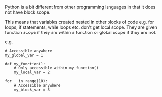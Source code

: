 Python is a bit different from other programming languages in that it does not have block scope.

This means that variables created nested in other blocks of code e.g. for loops, if statements, while loops etc. don't get local scope. They are given function scope if they are within a function or global scope if they are not.

e.g.

```
# Accessible anywhere
my_global_var = 1

def my_function():
    # Only accessible within my_function()
    my_local_var = 2
    
for _ in range(10):
    # Accessible anywhere
    my_block_var = 3

```